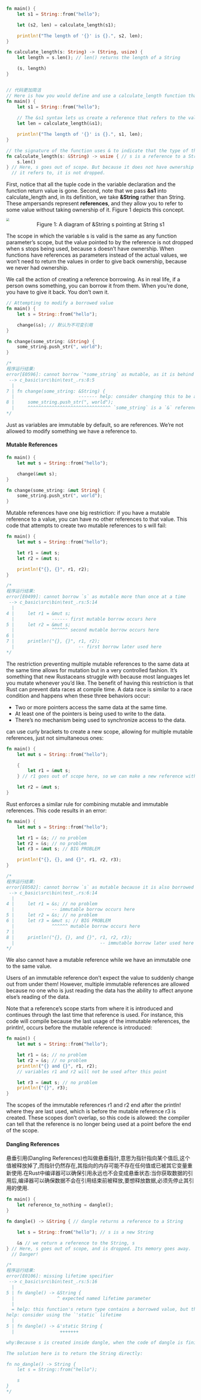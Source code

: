 

```rust
fn main() {
    let s1 = String::from("hello");

    let (s2, len) = calculate_length(s1);

    println!("The length of '{}' is {}.", s2, len);
}

fn calculate_length(s: String) -> (String, usize) {
    let length = s.len(); // len() returns the length of a String

    (s, length)
}


// 代码更加简洁
// Here is how you would define and use a calculate_length function that has a reference to an object as a parameter instead of taking ownership of the value:
fn main() {
    let s1 = String::from("hello");
    
    // The &s1 syntax lets us create a reference that refers to the value of s1 but does not own it. Because it does not own it, the value it points to will not be dropped when the reference stops being used.
    let len = calculate_length(&s1);

    println!("The length of '{}' is {}.", s1, len);
}

// the signature of the function uses & to indicate that the type of the parameter s is a reference.
fn calculate_length(s: &String) -> usize { // s is a reference to a String
    s.len()
} // Here, s goes out of scope. But because it does not have ownership of what
  // it refers to, it is not dropped.
```
First, notice that all the tuple code in the variable declaration and the function return value is gone. Second, note that we pass **&s1** into calculate_length and, in its definition, we take **&String** rather than String. These ampersands represent **references**, and they allow you to refer to some value without taking ownership of it. Figure 1 depicts this concept.

<img src="img/references.jpg"  style="zoom:50%">

<center>Figure 1: A diagram of &String s pointing at String s1</center>

The scope in which the variable s is valid is the same as any function parameter’s scope, but the value pointed to by the reference is not dropped when s stops being used, because s doesn’t have ownership. When functions have references as parameters instead of the actual values, we won’t need to return the values in order to give back ownership, because we never had ownership.

We call the action of creating a reference borrowing. As in real life, if a person owns something, you can borrow it from them. When you’re done, you have to give it back. You don’t own it.

```rust
// Attempting to modify a borrowed value
fn main() {
    let s = String::from("hello");

    change(&s); // 默认为不可变引用
}

fn change(some_string: &String) {
    some_string.push_str(", world");
}

/*
程序运行结果:
error[E0596]: cannot borrow `*some_string` as mutable, as it is behind a `&` reference
 --> c_basic\src\bin\test_.rs:8:5
  |
7 | fn change(some_string: &String) {
  |                        ------- help: consider changing this to be a mutable reference: `&mut String`
8 |     some_string.push_str(", world");
  |     ^^^^^^^^^^^^^^^^^^^^^^^^^^^^^^^ `some_string` is a `&` reference, so the data it refers to cannot be borrowed as mutable
*/
```

Just as variables are immutable by default, so are references. We’re not allowed to modify something we have a reference to.

#### Mutable References

```rust
fn main() {
    let mut s = String::from("hello");

    change(&mut s);
}

fn change(some_string: &mut String) {
    some_string.push_str(", world");
}
```

Mutable references have one big restriction: if you have a mutable reference to a value, you can have no other references to that value. This code that attempts to create two mutable references to s will fail:

```rust
fn main() {
    let mut s = String::from("hello");

    let r1 = &mut s;
    let r2 = &mut s;

    println!("{}, {}", r1, r2);
}

/*
程序运行结果:
error[E0499]: cannot borrow `s` as mutable more than once at a time
 --> c_basic\src\bin\test_.rs:5:14
  |
4 |     let r1 = &mut s;
  |              ------ first mutable borrow occurs here
5 |     let r2 = &mut s;
  |              ^^^^^^ second mutable borrow occurs here
6 |
7 |     println!("{}, {}", r1, r2);
  |                        -- first borrow later used here
*/
```

The restriction preventing multiple mutable references to the same data at the same time allows for mutation but in a very controlled fashion. It’s something that new Rustaceans struggle with because most languages let you mutate whenever you’d like. The benefit of having this restriction is that Rust can prevent data races at compile time. A data race is similar to a race condition and happens when these three behaviors occur:

* Two or more pointers access the same data at the same time.
* At least one of the pointers is being used to write to the data.
* There’s no mechanism being used to synchronize access to the data.


can use curly brackets to create a new scope, allowing for multiple mutable references, just not simultaneous ones:

```rust
fn main() {
    let mut s = String::from("hello");

    {
        let r1 = &mut s;
    } // r1 goes out of scope here, so we can make a new reference with no problems.

    let r2 = &mut s;
}
```

Rust enforces a similar rule for combining mutable and immutable references. This code results in an error:

```rust
fn main() {
    let mut s = String::from("hello");

    let r1 = &s; // no problem
    let r2 = &s; // no problem
    let r3 = &mut s; // BIG PROBLEM

    println!("{}, {}, and {}", r1, r2, r3);
}

/*
程序运行结果:
error[E0502]: cannot borrow `s` as mutable because it is also borrowed as immutable
 --> c_basic\src\bin\test_.rs:6:14
  |
4 |     let r1 = &s; // no problem
  |              -- immutable borrow occurs here
5 |     let r2 = &s; // no problem
6 |     let r3 = &mut s; // BIG PROBLEM
  |              ^^^^^^ mutable borrow occurs here
7 |
8 |     println!("{}, {}, and {}", r1, r2, r3);
  |                                -- immutable borrow later used here
*/
```

We also cannot have a mutable reference while we have an immutable one to the same value.

Users of an immutable reference don’t expect the value to suddenly change out from under them! However, multiple immutable references are allowed because no one who is just reading the data has the ability to affect anyone else’s reading of the data.

Note that a reference’s scope starts from where it is introduced and continues through the last time that reference is used. For instance, this code will compile because the last usage of the immutable references, the println!, occurs before the mutable reference is introduced:

```rust
fn main() {
    let mut s = String::from("hello");

    let r1 = &s; // no problem
    let r2 = &s; // no problem
    println!("{} and {}", r1, r2);
    // variables r1 and r2 will not be used after this point

    let r3 = &mut s; // no problem
    println!("{}", r3);
}
```

The scopes of the immutable references r1 and r2 end after the println! where they are last used, which is before the mutable reference r3 is created. These scopes don’t overlap, so this code is allowed: the compiler can tell that the reference is no longer being used at a point before the end of the scope.


#### Dangling References

悬垂引用(Dangling References)也叫做悬垂指针,意思为指针指向某个值后,这个值被释放掉了,而指针仍然存在,其指向的内存可能不存在任何值或已被其它变量重新使用.在Rust中编译器可以确保引用永远也不会变成悬垂状态:当你获取数据的引用后,编译器可以确保数据不会在引用结束前被释放,要想释放数据,必须先停止其引用的使用.

```rust
fn main() {
    let reference_to_nothing = dangle();
}

fn dangle() -> &String { // dangle returns a reference to a String

    let s = String::from("hello"); // s is a new String

    &s // we return a reference to the String, s
} // Here, s goes out of scope, and is dropped. Its memory goes away.
  // Danger!

/*
程序运行结果:
error[E0106]: missing lifetime specifier
 --> c_basic\src\bin\test_.rs:5:16
  |
5 | fn dangle() -> &String {
  |                ^ expected named lifetime parameter
  |
  = help: this function's return type contains a borrowed value, but there is no value for it to be borrowed from
help: consider using the `'static` lifetime
  |
5 | fn dangle() -> &'static String {
  |                 +++++++

why:Because s is created inside dangle, when the code of dangle is finished, s will be deallocated. But we tried to return a reference to it. That means this reference would be pointing to an invalid String. That’s no good! Rust won’t let us do this.

The solution here is to return the String directly:

fn no_dangle() -> String {
    let s = String::from("hello");

    s
}
*/
```
